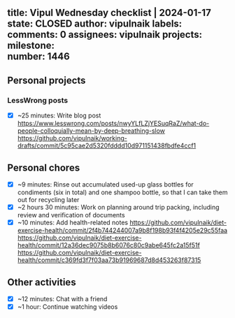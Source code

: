 title:	Vipul Wednesday checklist | 2024-01-17
state:	CLOSED
author:	vipulnaik
labels:	
comments:	0
assignees:	vipulnaik
projects:	
milestone:	
number:	1446
--
## Personal projects

### LessWrong posts

- [x] ~25 minutes: Write blog post https://www.lesswrong.com/posts/nwyYLfLZjYESuqRaZ/what-do-people-colloquially-mean-by-deep-breathing-slow https://github.com/vipulnaik/working-drafts/commit/5c95cae2d5320fdddd10d971151438fbdfe4ccf1

## Personal chores

- [x] ~9 minutes: Rinse out accumulated used-up glass bottles for condiments (six in total) and one shampoo bottle, so that I can take them out for recycling later
- [x] ~2 hours 30 minutes: Work on planning around trip packing, including review and verification of documents
- [x] ~10 minutes: Add health-related notes https://github.com/vipulnaik/diet-exercise-health/commit/2f4b744244007a9b8f198b93f4f4205e29c55faa https://github.com/vipulnaik/diet-exercise-health/commit/12a36dec9075b8b6076c80c9abe645fc2a15f51f https://github.com/vipulnaik/diet-exercise-health/commit/c369fd3f7f03aa73b91969687d8d453263f87315

## Other activities

- [x] ~12 minutes: Chat with a friend
- [x] ~1 hour: Continue watching videos
